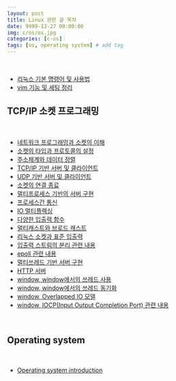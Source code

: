```yaml
---
layout: post
title: Linux 관련 글 목차
date: 9999-12-27 00:00:00
img: c/os/os.jpg
categories: [c-os] 
tags: [os, operating system] # add tag
---
```


<br>

- [리눅스 기본 명령어 및 사용법](https://gaussian37.github.io/c-linux-basic-command/)
- [vim 기능 및 세팅 정리](https://gaussian37.github.io/c-linux-vim-setting/)

## **TCP/IP 소켓 프로그래밍**

<br>

- [네트워크 프로그래밍과 소켓의 이해](https://gaussian37.github.io/c-linux-socket-01/)
- [소켓의 타입과 프로토콜의 설정]()
- [주소체계와 데이터 정렬]()
- [TCP/IP 기반 서버 및 클라이언트]()
- [UDP 기반 서버 및 클라이언트]()
- [소켓의 연결 종료]()
- [멀티프로세스 기반의 서버 구현]()
- [프로세스간 통신]()
- [IO 멀티플렉싱]()
- [다양한 입출력 함수]()
- [멀티캐스트와 브로드 캐스트]()
- [리눅스 소켓과 표준 입출력]()
- [입출력 스트림의 분리 관련 내용]()
- [epoll 관련 내용]()
- [멀티쓰레드 기반 서버 구현]()
- [HTTP 서버]()
- [window, window에서의 쓰레드 사용]()
- [window, window에서의 쓰레드 동기화]()
- [window, Overlapped IO 모델]()
- [window, IOCP(Input Output Completion Port) 관련 내용]()

<br>

## **Operating system**

<br>

- [Operating system introduction](https://gaussian37.github.io/c-os-introduction/)